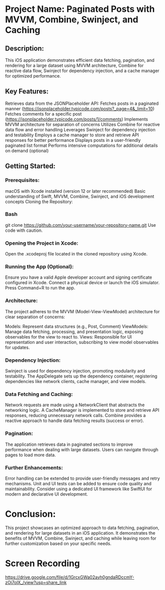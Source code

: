 # Project Name: Paginated Posts with MVVM, Combine, Swinject, and Caching

 ## Description:

 This iOS application demonstrates efficient data fetching, pagination, and rendering for a large dataset using MVVM architecture, Combine for reactive data flow, Swinject for dependency injection, and a cache manager for optimized performance.

 ## Key Features:

Retrieves data from the JSONPlaceholder API:
Fetches posts in a paginated manner (https://jsonplaceholder.typicode.com/posts?_page=4&_limit=10)
Fetches comments for a specific post (https://jsonplaceholder.typicode.com/posts/1/comments)
Implements MVVM architecture for separation of concerns
Utilizes Combine for reactive data flow and error handling
Leverages Swinject for dependency injection and testability
Employs a cache manager to store and retrieve API responses for better performance
Displays posts in a user-friendly paginated list format
Performs intensive computations for additional details on demand (optional)
## Getting Started:

### Prerequisites:

macOS with Xcode installed (version 12 or later recommended)
Basic understanding of Swift, MVVM, Combine, Swinject, and iOS development concepts
 Cloning the Repository:

### Bash
git clone https://github.com/your-username/your-repository-name.git
Use code with caution.

### Opening the Project in Xcode:

Open the .xcodeproj file located in the cloned repository using Xcode.
### Running the App (Optional):

Ensure you have a valid Apple developer account and signing certificate configured in Xcode.
Connect a physical device or launch the iOS simulator.
Press Command+R to run the app.

### Architecture:

 The project adheres to the MVVM (Model-View-ViewModel) architecture for clear separation of concerns:

Models: Represent data structures (e.g., Post, Comment)
ViewModels: Manage data fetching, processing, and presentation logic, exposing observables for the view to react to.
Views: Responsible for UI representation and user interaction, subscribing to view model observables for updates.
### Dependency Injection:

 Swinject is used for dependency injection, promoting modularity and testability. The AppDelegate sets up the dependency container, registering dependencies like network clients, cache manager, and view models.

### Data Fetching and Caching:

Network requests are made using a NetworkClient that abstracts the networking logic.
A CacheManager is implemented to store and retrieve API responses, reducing unnecessary network calls.
Combine provides a reactive approach to handle data fetching results (success or error).
### Pagination:

The application retrieves data in paginated sections to improve performance when dealing with large datasets.
Users can navigate through pages to load more data.

### Further Enhancements:

Error handling can be extended to provide user-friendly messages and retry mechanisms.
Unit and UI tests can be added to ensure code quality and maintainability.
Consider using a dedicated UI framework like SwiftUI for modern and declarative UI development.

 # Conclusion:

 This project showcases an optimized approach to data fetching, pagination, and rendering for large datasets in an iOS application. It demonstrates the benefits of MVVM, Combine, Swinject, and caching while leaving room for further customization based on your specific needs.

# Screen Recording

https://drive.google.com/file/d/1GrcxGWa02ayh0gndaRDccmY-zOi7olX_/view?usp=share_link
